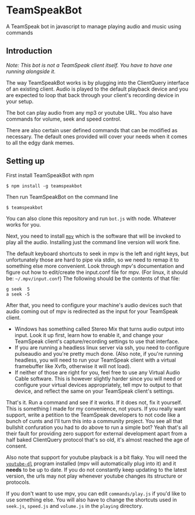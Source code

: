 TeamSpeakBot
==

A TeamSpeak bot in javascript to manage playing audio and music using commands

## Introduction

*Note: This bot is not a TeamSpeak client itself. You have to have one running alongside it.*

The way TeamSpeakBot works is by plugging into the ClientQuery interface of an existing client. Audio is played to the default playback device and you are expected to loop that back through your client's recording device in your setup.

The bot can play audio from any mp3 or youtube URL. You also have commands for volume, seek and speed control.

There are also certain user defined commands that can be modified as necessary. The default ones provided will cover  your needs when it comes to all the edgy dank memes.

## Setting up

First install TeamSpeakBot with npm

```
$ npm install -g teamspeakbot
```

Then run TeamSpeakBot on the command line

```
$ teamspeakbot
```

You can also clone this repository and run `bot.js` with node. Whatever works for you.

Next, you need to install [`mpv`](https://mpv.io/) which is the software that will be invoked to play all the audio. Installing just the command line version will work fine.

The default keyboard shortcuts to seek in mpv is the left and right keys, but unfortunately those are hard to pipe via stdin, so we need to remap it to something else more convenient. Look through mpv's documentation and figure out how to edit/create the input.conf file for mpv. (For linux, it should be: `~/.mpv/input.conf`) The following should be the contents of that file:

```
g seek  5
a seek -5
```

After that, you need to configure your machine's audio devices such that audio coming out of mpv is redirected as the input for your TeamSpeak client.
* Windows has something called Stereo Mix that turns audio output into input. Look it up first, learn how to enable it, and change your TeamSpeak client's capture/recording settings to use that interface.
* If you are running a headless linux server via ssh, you need to configure pulseaudio and you're pretty much done. (Also note, if you're running headless, you will need to run your TeamSpeak client with a virtual framebuffer like Xvfb, otherwise it will not load).
* If neither of those are right for you, feel free to use any Virtual Audio Cable software. This is however slightly harder since you will need or configure your virtual devices appropriately, tell mpv to output to that device, and reflect the same on your TeamSpeak client's settings.

That's it. Run a command and see if it works. If it does not, fix it yourself. This is something I made for my convenience, not yours. If you really want support, write a petition to the TeamSpeak developers to not code like a bunch of cunts and I'll turn this into a community project. You see all that bullshit confuration you had to do above to run a simple bot? Yeah that's all their fault for providing zero support for external development apart from a half baked ClientQuery protocol that's so old, it's almost reached the age of consent.

Also note that support for youtube playback is a bit flaky. You will need the [`youtube-dl`](https://rg3.github.io/youtube-dl/) program installed (mpv will automatically plug into it) and it **needs** to be up to date. If you do not constantly keep updating to the latest version, the urls may not play whenever youtube changes its structure or protocols.

If you don't want to use mpv, you can edit `commands/play.js` if you'd like to use something else. You will also have to change the shortcuts used in `seek.js`, `speed.js` and `volume.js` in the `playing` directory.
